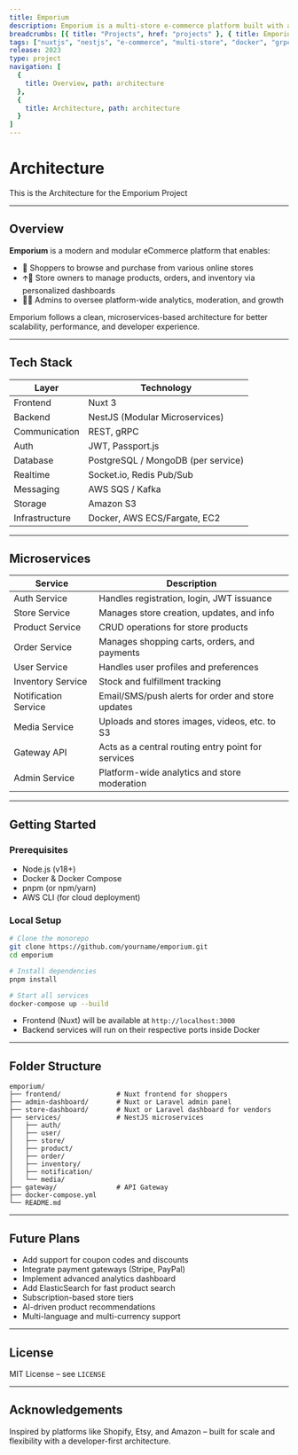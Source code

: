 ```yaml
---
title: Emporium
description: Emporium is a multi-store e-commerce platform built with a microservices architecture, enabling users to manage multiple stores while offering customers a seamless shopping experience. It's designed for scalability and efficiency across diverse use cases.
breadcrumbs: [{ title: "Projects", href: "projects" }, { title: Emporium, href: 'projects/emporium' }]
tags: ["nuxtjs", "nestjs", "e-commerce", "multi-store", "docker", "grpc", "microservices", "typescript", "mongodb", "postgresql"]
release: 2023
type: project
navigation: [
  {
    title: Overview, path: architecture
  },
  {
    title: Architecture, path: architecture
  }
]
---
```


# Architecture

This is the Architecture for the Emporium Project

---

## Overview

**Emporium** is a modern and modular eCommerce platform that enables:

* 🛒 Shoppers to browse and purchase from various online stores
* 🡩‍💼 Store owners to manage products, orders, and inventory via personalized dashboards
* 👨‍💼 Admins to oversee platform-wide analytics, moderation, and growth

Emporium follows a clean, microservices-based architecture for better scalability, performance, and developer experience.

---

## Tech Stack

| Layer          | Technology                         |
| -------------- | ---------------------------------- |
| Frontend       | Nuxt 3                             |
| Backend        | NestJS (Modular Microservices)     |
| Communication  | REST, gRPC                         |
| Auth           | JWT, Passport.js                   |
| Database       | PostgreSQL / MongoDB (per service) |
| Realtime       | Socket.io, Redis Pub/Sub           |
| Messaging      | AWS SQS / Kafka                    |
| Storage        | Amazon S3                          |
| Infrastructure | Docker, AWS ECS/Fargate, EC2       |

---

## Microservices

| Service              | Description                                        |
| -------------------- | -------------------------------------------------- |
| Auth Service         | Handles registration, login, JWT issuance          |
| Store Service        | Manages store creation, updates, and info          |
| Product Service      | CRUD operations for store products                 |
| Order Service        | Manages shopping carts, orders, and payments       |
| User Service         | Handles user profiles and preferences              |
| Inventory Service    | Stock and fulfillment tracking                     |
| Notification Service | Email/SMS/push alerts for order and store updates  |
| Media Service        | Uploads and stores images, videos, etc. to S3      |
| Gateway API          | Acts as a central routing entry point for services |
| Admin Service        | Platform-wide analytics and store moderation       |

---

## Getting Started

### Prerequisites

* Node.js (v18+)
* Docker & Docker Compose
* pnpm (or npm/yarn)
* AWS CLI (for cloud deployment)

### Local Setup

```bash
# Clone the monorepo
git clone https://github.com/yourname/emporium.git
cd emporium

# Install dependencies
pnpm install

# Start all services
docker-compose up --build
```

* Frontend (Nuxt) will be available at `http://localhost:3000`
* Backend services will run on their respective ports inside Docker

---

## Folder Structure

```
emporium/
├── frontend/              # Nuxt frontend for shoppers
├── admin-dashboard/       # Nuxt or Laravel admin panel
├── store-dashboard/       # Nuxt or Laravel dashboard for vendors
├── services/              # NestJS microservices
│   ├── auth/
│   ├── user/
│   ├── store/
│   ├── product/
│   ├── order/
│   ├── inventory/
│   ├── notification/
│   └── media/
├── gateway/               # API Gateway
├── docker-compose.yml
└── README.md
```

---

## Future Plans

* Add support for coupon codes and discounts
* Integrate payment gateways (Stripe, PayPal)
* Implement advanced analytics dashboard
* Add ElasticSearch for fast product search
* Subscription-based store tiers
* AI-driven product recommendations
* Multi-language and multi-currency support

---

## License

MIT License – see `LICENSE`

---

## Acknowledgements

Inspired by platforms like Shopify, Etsy, and Amazon – built for scale and flexibility with a developer-first architecture.
